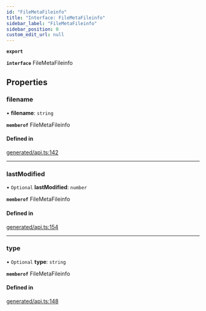 ```yaml
---
id: "FileMetaFileinfo"
title: "Interface: FileMetaFileinfo"
sidebar_label: "FileMetaFileinfo"
sidebar_position: 0
custom_edit_url: null
---
```


**`export`**

**`interface`** FileMetaFileinfo

## Properties

### filename

• **filename**: `string`

**`memberof`** FileMetaFileinfo

#### Defined in

[generated/api.ts:142](https://github.com/refinery-labs/lunasec-monorepo/blob/59906a9/js/sdks/packages/tokenizer-sdk/src/generated/api.ts#L142)

___

### lastModified

• `Optional` **lastModified**: `number`

**`memberof`** FileMetaFileinfo

#### Defined in

[generated/api.ts:154](https://github.com/refinery-labs/lunasec-monorepo/blob/59906a9/js/sdks/packages/tokenizer-sdk/src/generated/api.ts#L154)

___

### type

• `Optional` **type**: `string`

**`memberof`** FileMetaFileinfo

#### Defined in

[generated/api.ts:148](https://github.com/refinery-labs/lunasec-monorepo/blob/59906a9/js/sdks/packages/tokenizer-sdk/src/generated/api.ts#L148)
